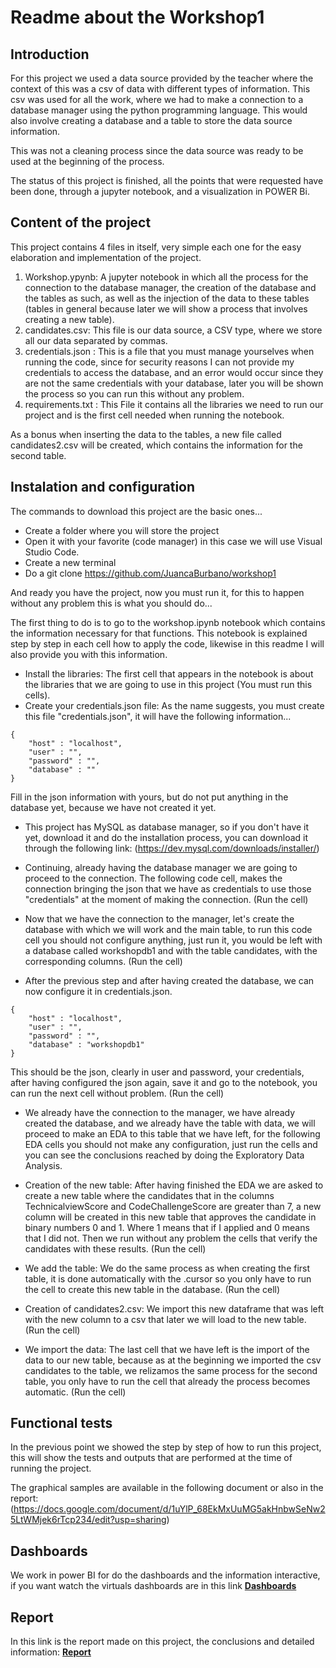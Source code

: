 # Readme about the Workshop1 

## Introduction 

For this project we used a data source provided by the teacher where the context of this was a csv of data with different types of information. This csv was used for all the work, where we had to make a connection to a database manager using the python programming language. This would also involve creating a database and a table to store the data source information.

This was not a cleaning process since the data source was ready to be used at the beginning of the process.

The status of this project is finished, all the points that were requested have been done, through a jupyter notebook, and a visualization in POWER Bi.

## Content of the project

This project contains 4 files in itself, very simple each one for the easy elaboration and implementation of the project.
1. Workshop.ypynb: A jupyter notebook in which all the process for the connection to the database manager, the creation of the database and the tables as such, as well as the injection of the data to these tables (tables in general because later we will show a process that involves creating a new table).
2. candidates.csv: This file is our data source, a CSV type, where we store all our data separated by commas.
3. credentials.json : This is a file that you must manage yourselves when running the code, since for security reasons I can not provide my credentials to access the database, and an error would occur since they are not the same credentials with your database, later you will be shown the process so you can run this without any problem.
4. requirements.txt : This File it contains all the libraries we need to run our project and is the first cell needed when running the notebook.

As a bonus when inserting the data to the tables, a new file called candidates2.csv will be created, which contains the information for the second table.

## Instalation and configuration

The commands to download this project are the basic ones...

- Create a folder where you will store the project
- Open it with your favorite (code manager) in this case we will use Visual Studio Code.
- Create a new terminal
- Do a git clone https://github.com/JuancaBurbano/workshop1

And ready you have the project, now you must run it, for this to happen without any problem this is what you should do...

The first thing to do is to go to the workshop.ipynb notebook which contains the information necessary for that functions. This notebook is explained step by step in each cell how to apply the code, likewise in this readme I will also provide you with this information.

- Install the libraries: The first cell that appears in the notebook is about the libraries that we are going to use in this project (You must run this cells).
- Create your credentials.json file: As the name suggests, you must create this file "credentials.json", it will have the following information...
```
{
    "host" : "localhost",
    "user" : "",
    "password" : "",
    "database" : ""  
}

```

Fill in the json information with yours, but do not put anything in the database yet, because we have not created it yet.

- This project has MySQL as database manager, so if you don't have it yet, download it and do the installation process, you can download it through the following link: (https://dev.mysql.com/downloads/installer/) 


- Continuing, already having the database manager we are going to proceed to the connection. The following code cell, makes the connection bringing the json that we have as credentials to use those "credentials" at the moment of making the connection.
(Run the cell)

- Now that we have the connection to the manager, let's create the database with which we will work and the main table, to run this code cell you should not configure anything, just run it, you would be left with a database called workshopdb1 and with the table candidates, with the corresponding columns.
(Run the cell)

- After the previous step and after having created the database, we can now configure it in credentials.json.

```
{
    "host" : "localhost",
    "user" : "",
    "password" : "",
    "database" : "workshopdb1"  
}

```
This should be the json, clearly in user and password, your credentials, after having configured the json again, save it and go to the notebook, you can run the next cell without problem.
(Run the cell)

- We already have the connection to the manager, we have already created the database, and we already have the table with data, we will proceed to make an EDA to this table that we have left, for the following EDA cells you should not make any configuration, just run the cells and you can see the conclusions reached by doing the Exploratory Data Analysis.

- Creation of the new table: After having finished the EDA we are asked to create a new table where the candidates that in the columns TechnicalviewScore and CodeChallengeScore are greater than 7, a new column will be created in this new table that approves the candidate in binary numbers 0 and 1. Where 1 means that if I applied and 0 means that I did not. Then we run without any problem the cells that verify the candidates with these results.
(Run the cell)

- We add the table: We do the same process as when creating the first table, it is done automatically with the .cursor so you only have to run the cell to create this new table in the database.
(Run the cell)

- Creation of candidates2.csv: We import this new dataframe that was left with the new column to a csv that later we will load to the new table.
(Run the cell)

- We import the data: The last cell that we have left is the import of the data to our new table, because as at the beginning we imported the csv candidates to the table, we relizamos the same process for the second table, you only have to run the cell that already the process becomes automatic.
(Run the cell)

## Functional tests

In the previous point we showed the step by step of how to run this project, this will show the tests and outputs that are performed at the time of running the project.

The graphical samples are available in the following document or also in the report: (https://docs.google.com/document/d/1uYlP_68EkMxUuMG5akHnbwSeNw25LtWMjek6rTcp234/edit?usp=sharing)
 
## Dashboards

We work in power BI for do the dashboards and the information interactive, if you want watch the virtuals dashboards are in this link **[Dashboards](https://app.powerbi.com/view?r=eyJrIjoiZmZkNWE1NzEtYjIyZS00MTRlLTk5YzgtYWE4OTc2NmQwNDdlIiwidCI6IjY5M2NiZWEwLTRlZjktNDI1NC04OTc3LTc2ZTA1Y2I1ZjU1NiIsImMiOjR9)**

## Report

In this link is the report made on this project, the conclusions and detailed information: **[Report](https://docs.google.com/document/d/1Nezk8f3rXtZIC4NJBJeDcUSTtprbIX5r7MCYsRxj-s0/edit?usp=sharing)**

